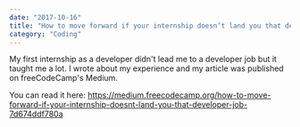 ```yaml
---
date: "2017-10-16"
title: "How to move forward if your internship doesn’t land you that developer job"
category: "Coding"
---
```


My first internship as a developer didn't lead me to a developer job but it taught me a lot. I wrote about my experience and my article was published on freeCodeCamp's Medium.

You can read it here: https://medium.freecodecamp.org/how-to-move-forward-if-your-internship-doesnt-land-you-that-developer-job-7d674ddf780a

